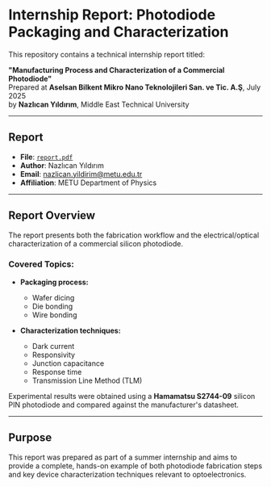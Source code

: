 # Internship Report: Photodiode Packaging and Characterization

This repository contains a technical internship report titled:

**"Manufacturing Process and Characterization of a Commercial Photodiode"**  
Prepared at **Aselsan Bilkent Mikro Nano Teknolojileri San. ve Tic. A.Ş**, July 2025  
by **Nazlıcan Yıldırım**, Middle East Technical University

---

##  Report

- **File**: [`report.pdf`](./report.pdf)  
- **Author**: Nazlıcan Yıldırım  
- **Email**: nazlican.yildirim@metu.edu.tr  
- **Affiliation**: METU Department of Physics

---

##  Report Overview

The report presents both the fabrication workflow and the electrical/optical characterization of a commercial silicon photodiode.

### Covered Topics:

- **Packaging process:**
  - Wafer dicing  
  - Die bonding  
  - Wire bonding

- **Characterization techniques:**
  - Dark current  
  - Responsivity  
  - Junction capacitance  
  - Response time  
  - Transmission Line Method (TLM)

Experimental results were obtained using a **Hamamatsu S2744-09** silicon PIN photodiode and compared against the manufacturer's datasheet.

---

##  Purpose

This report was prepared as part of a summer internship and aims to provide a complete, hands-on example of both photodiode fabrication steps and key device characterization techniques relevant to optoelectronics.


